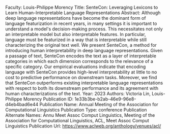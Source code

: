 Faculty: Louis-Philippe Morency
Title: SenteCon: Leveraging Lexicons to Learn Human-Interpretable Language Representations
Abstract: Although deep language representations have become the dominant form of language featurization in recent years, in many settings it is important to understand a model's decision-making process. This necessitates not only an interpretable model but also interpretable features. In particular, language must be featurized in a way that is interpretable while still characterizing the original text well. We present SenteCon, a method for introducing human interpretability in deep language representations. Given a passage of text, SenteCon encodes the text as a layer of interpretable categories in which each dimension corresponds to the relevance of a specific category. Our empirical evaluations indicate that encoding language with SenteCon provides high-level interpretability at little to no cost to predictive performance on downstream tasks. Moreover, we find that SenteCon outperforms existing interpretable language representations with respect to both its downstream performance and its agreement with human characterizations of the text.
Year: 2023
Authors: Victoria Lin, Louis-Philippe Morency
Publication ID: 1e33b3be-b2ab-46e9-96e8-d4eb4bad6e44
Publication Name: Annual Meeting of the Association for Computational Linguistics
Publication Type: conference
Publication Alternate Names: Annu Meet Assoc Comput Linguistics, Meeting of the Association for Computational Linguistics, ACL, Meet Assoc Comput Linguistics
Publication Url: https://www.aclweb.org/anthology/venues/acl/
